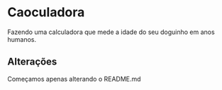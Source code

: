 # Caoculadora
Fazendo uma calculadora que mede a idade do seu doguinho em anos humanos.


## Alterações
Começamos apenas alterando o README.md
